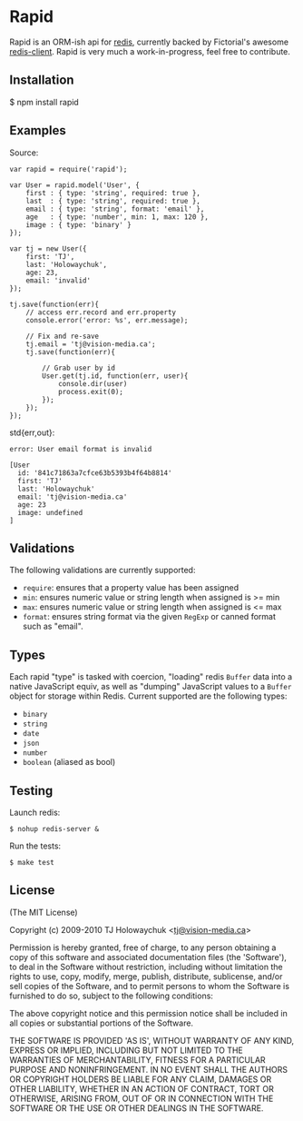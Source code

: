 
# Rapid

 Rapid is an ORM-ish api for [redis](http://code.google.com/p/redis/), currently backed by Fictorial's awesome [redis-client](http://github.com/fictorial/redis-node-client). Rapid is very much a work-in-progress, feel free to contribute.

## Installation

  $ npm install rapid

## Examples

Source:

    var rapid = require('rapid');

    var User = rapid.model('User', {
        first : { type: 'string', required: true },
        last  : { type: 'string', required: true },
        email : { type: 'string', format: 'email' },
        age   : { type: 'number', min: 1, max: 120 },
        image : { type: 'binary' } 
    });

    var tj = new User({
        first: 'TJ',
        last: 'Holowaychuk',
        age: 23,
        email: 'invalid'
    });

    tj.save(function(err){
        // access err.record and err.property
        console.error('error: %s', err.message);

        // Fix and re-save
        tj.email = 'tj@vision-media.ca';
        tj.save(function(err){

            // Grab user by id
            User.get(tj.id, function(err, user){
                console.dir(user)
                process.exit(0);
            });
        });
    });

std{err,out}:

    error: User email format is invalid

    [User
      id: '841c71863a7cfce63b5393b4f64b8814'
      first: 'TJ'
      last: 'Holowaychuk'
      email: 'tj@vision-media.ca'
      age: 23
      image: undefined
    ]

## Validations

The following validations are currently supported:

  - `require`: ensures that a property value has been assigned
  - `min`: ensures numeric value or string length when assigned is >= min
  - `max`: ensures numeric value or string length when assigned is <= max
  - `format`: ensures string format via the given `RegExp` or canned format such as "email".

## Types

Each rapid "type" is tasked with coercion, "loading" redis `Buffer` data into a native JavaScript equiv, as well as "dumping" JavaScript values to a `Buffer` object for storage within Redis. Current supported are the following types:

  - `binary`
  - `string`
  - `date`
  - `json`
  - `number`
  - `boolean` (aliased as bool)

## Testing

Launch redis:

    $ nohup redis-server &

Run the tests:

    $ make test

## License 

(The MIT License)

Copyright (c) 2009-2010 TJ Holowaychuk &lt;tj@vision-media.ca&gt;

Permission is hereby granted, free of charge, to any person obtaining
a copy of this software and associated documentation files (the
'Software'), to deal in the Software without restriction, including
without limitation the rights to use, copy, modify, merge, publish,
distribute, sublicense, and/or sell copies of the Software, and to
permit persons to whom the Software is furnished to do so, subject to
the following conditions:

The above copyright notice and this permission notice shall be
included in all copies or substantial portions of the Software.

THE SOFTWARE IS PROVIDED 'AS IS', WITHOUT WARRANTY OF ANY KIND,
EXPRESS OR IMPLIED, INCLUDING BUT NOT LIMITED TO THE WARRANTIES OF
MERCHANTABILITY, FITNESS FOR A PARTICULAR PURPOSE AND NONINFRINGEMENT.
IN NO EVENT SHALL THE AUTHORS OR COPYRIGHT HOLDERS BE LIABLE FOR ANY
CLAIM, DAMAGES OR OTHER LIABILITY, WHETHER IN AN ACTION OF CONTRACT,
TORT OR OTHERWISE, ARISING FROM, OUT OF OR IN CONNECTION WITH THE
SOFTWARE OR THE USE OR OTHER DEALINGS IN THE SOFTWARE.
